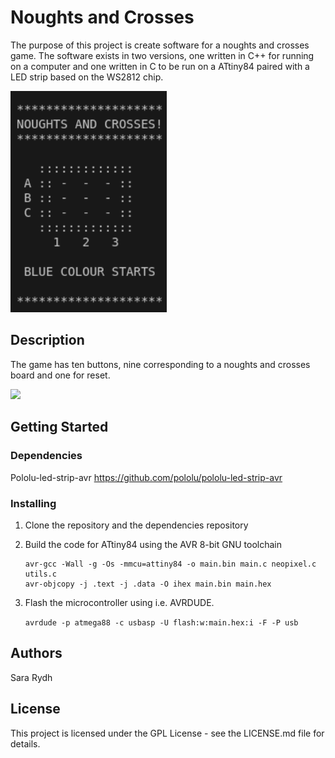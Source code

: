 # Noughts and Crosses
The purpose of this project is create software for a noughts and crosses game.
The software exists in two versions, one written in C++ for running on a computer
and one written in C to be run on a ATtiny84 paired with a LED strip based on the WS2812 chip.

<img width="250" src="noughts_and_crosses.png"/>

## Description
The game has ten buttons, nine corresponding to a noughts and crosses board
and one for reset.

<img width="250" src="noughts_and_crosses_avr.png"/>

## Getting Started

### Dependencies
Pololu-led-strip-avr
https://github.com/pololu/pololu-led-strip-avr

### Installing

1. Clone the repository and the dependencies repository
1. Build the code for ATtiny84 using the AVR 8-bit GNU toolchain

   ```
   avr-gcc -Wall -g -Os -mmcu=attiny84 -o main.bin main.c neopixel.c utils.c
   avr-objcopy -j .text -j .data -O ihex main.bin main.hex
   ```

1. Flash the microcontroller using i.e. AVRDUDE.
   
   `avrdude -p atmega88 -c usbasp -U flash:w:main.hex:i -F -P usb`

## Authors
Sara Rydh

## License
This project is licensed under the GPL License - see the LICENSE.md
file for details.








